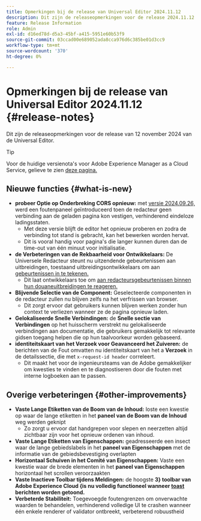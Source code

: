 ```yaml
---
title: Opmerkingen bij de release van Universal Editor 2024.11.12
description: Dit zijn de releaseopmerkingen voor de release 2024.11.12 van de Universal Editor.
feature: Release Information
role: Admin
exl-id: d16ed78d-d5a3-45bf-a415-5951e60b53f9
source-git-commit: 03ccad00e689052ada8cca976d6c385be01d3cc9
workflow-type: tm+mt
source-wordcount: '370'
ht-degree: 0%

---
```



# Opmerkingen bij de release van Universal Editor 2024.11.12 {#release-notes}

Dit zijn de releaseopmerkingen voor de release van 12 november 2024 van de Universal Editor.

>[!TIP]
>
>Voor de huidige versienota&#39;s voor Adobe Experience Manager as a Cloud Service, gelieve te zien [ deze pagina.](/help/release-notes/release-notes-cloud/release-notes-current.md)

## Nieuwe functies {#what-is-new}

* **probeer Optie op Onderbreking CORS opnieuw:** met [ versie 2024.09.26, ](/help/release-notes/universal-editor/2024/2024-09-26.md) werd een foutenpaneel geïntroduceerd toen de redacteur geen verbinding aan de geladen pagina kon vestigen, verhinderend eindeloze ladingsstaten.
   * Met deze versie blijft de editor het opnieuw proberen en zodra de verbinding tot stand is gebracht, kan het bewerken worden hervat.
   * Dit is vooral handig voor pagina&#39;s die langer kunnen duren dan de time-out van één minuut voor initialisatie.
* **de Verbeteringen van de Rekbaarheid voor Ontwikkelaars:** De Universele Redacteur steunt nu uitzendende gebeurtenissen aan uitbreidingen, toestaand uitbreidingsontwikkelaars om aan [ gebeurtenissen in te tekenen.](/help/implementing/universal-editor/events.md)
   * Dit laat ontwikkelaars toe om [ aan redacteursgebeurtenissen binnen hun douaneuitbreidingen te reageren.](/help/implementing/universal-editor/customizing.md#extending)
* **Blijvende Selectie van de Component:** Geselecteerde componenten in de redacteur zullen nu blijven zelfs na het verfrissen van browser.
   * Dit zorgt ervoor dat gebruikers kunnen blijven werken zonder hun context te verliezen wanneer ze de pagina opnieuw laden.
* **Gelokaliseerde Snelle Verbindingen:** de **Snelle sectie van Verbindingen** op het huisscherm verstrekt nu gelokaliseerde verbindingen aan documentatie, die gebruikers gemakkelijk tot relevante gidsen toegang helpen die op hun taalvoorkeur worden gebaseerd.
* **identiteitskaart van het Verzoek voor Geavanceerd het Zuiveren:** de berichten van de Fout omvatten nu identiteitskaart van het a **Verzoek** in de detailssectie, die met `x-request-id header` correleert.
   * Dit maakt het voor de ingenieursteams van de Adobe gemakkelijker om kwesties te vinden en te diagnostiseren door die fouten met interne logboeken aan te passen.

## Overige verbeteringen {#other-improvements}

* **Vaste Lange Etiketten van de Boom van de Inhoud:** loste een kwestie op waar de lange etiketten in het **paneel van de Boom van de Inhoud** weg werden geknipt
   * Zo zorgt u ervoor dat handgrepen voor slepen en neerzetten altijd zichtbaar zijn voor het opnieuw ordenen van inhoud.
* **Vaste Lange Etiketten van Eigenschappen:** geadresseerde een insect waar de lange gebiedslabels in het **paneel van Eigenschappen** met de informatie van de gebiedsbevestiging overlapten
* **Horizontaal Schuiven in het Comité van Eigenschappen:** Vaste een kwestie waar de brede elementen in het **paneel van Eigenschappen** horizontaal het scrollen veroorzaakten
* **Vaste Inactieve Toolbar tijdens Meldingen:** de hoogste **3} toolbar van Adobe Experience Cloud {is nu volledig functioneel wanneer [ toast ](https://spectrum.adobe.com/page/toast/) berichten worden getoond.**
* **Verbeterde Stabiliteit:** Toegevoegde foutengrenzen om onverwachte waarden te behandelen, verhinderend volledige UI te crashen wanneer één enkele renderer of validator ontbreekt, verbeterend robuustheid
